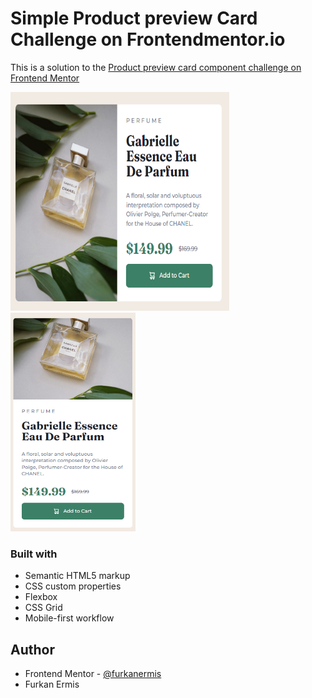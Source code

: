 # Simple Product preview Card Challenge on Frontendmentor.io 

This is a solution to the [Product preview card component challenge on Frontend Mentor](https://www.frontendmentor.io/challenges/product-preview-card-component-GO7UmttRfa)

<img src="images/card1.PNG" width="350px" height="350px"> <img src="images/card2.PNG" width="200px" height="350px">

### Built with
- Semantic HTML5 markup
- CSS custom properties
- Flexbox
- CSS Grid
- Mobile-first workflow
## Author
- Frontend Mentor - [@furkanermis](https://www.frontendmentor.io/profile/yourusername)
- Furkan Ermis
